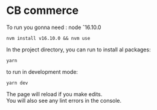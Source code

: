 # CB commerce

To run you gonna need : 
node ˆ16.10.0

`nvm install v16.10.0 && nvm use` 

In the project directory, you can run to install al packages:

`yarn`

to run in development mode:

`yarn dev`

The page will reload if you make edits.\
You will also see any lint errors in the console.
